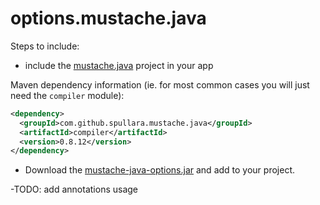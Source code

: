 options.mustache.java
=====================

Steps to include:

- include the [mustache.java](https://github.com/spullara/mustache.java) project in your app

Maven dependency information (ie. for most common cases you will just need the `compiler` module):

```xml
<dependency>
  <groupId>com.github.spullara.mustache.java</groupId>
  <artifactId>compiler</artifactId>
  <version>0.8.12</version>
</dependency>
```

- Download the [mustache-java-options.jar](https://github.com/gmjordan/options.mustache.java/raw/master/target/mustache-java-options.jar) and add to your project.

-TODO: add annotations usage